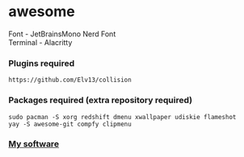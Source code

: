 # awesome

Font - JetBrainsMono Nerd Font<br>
Terminal - Alacritty

### Plugins required

```
https://github.com/Elv13/collision
```

### Packages required (extra repository required)

```
sudo pacman -S xorg redshift dmenu xwallpaper udiskie flameshot 
yay -S awesome-git compfy clipmenu
```

### [My software](https://github.com/Good1Cheese/LinuxSetup)
